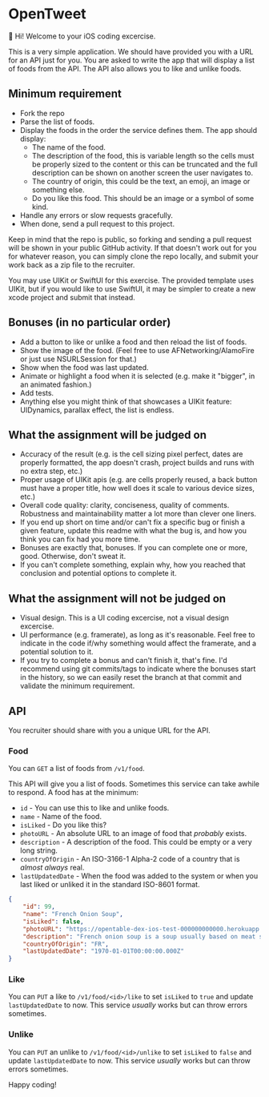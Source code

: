 # OpenTweet

👋 Hi! Welcome to your iOS coding excercise.

This is a very simple application. We should have provided you with a URL for an API just for you. You are asked to write the app that will display a list of foods from the API. The API also allows you to like and unlike foods.

## Minimum requirement

* Fork the repo
* Parse the list of foods.
* Display the foods in the order the service defines them. The app should display:
    * The name of the food.
    * The description of the food, this is variable length so the cells must be properly sized to the content or this can be truncated and the full description can be shown on another screen the user navigates to.
    * The country of origin, this could be the text, an emoji, an image or something else.
    * Do you like this food. This should be an image or a symbol of some kind.
* Handle any errors or slow requests gracefully.
* When done, send a pull request to this project.

Keep in mind that the repo is public, so forking and sending a pull request will be shown in your public GitHub activity. If that doesn't work out for you for whatever reason, you can simply clone the repo locally, and submit your work back as a zip file to the recruiter.

You may use UIKit or SwiftUI for this exercise. The provided template uses UIKit, but if you would like to use SwiftUI, it may be simpler to create a new xcode project and submit that instead.

## Bonuses (in no particular order)

* Add a button to like or unlike a food and then reload the list of foods.
* Show the image of the food. (Feel free to use AFNetworking/AlamoFire or just use NSURLSession for that.)
* Show when the food was last updated.
* Animate or highlight a food when it is selected (e.g. make it "bigger", in an animated fashion.)
* Add tests.
* Anything else you might think of that showcases a UIKit feature: UIDynamics, parallax effect, the list is endless.

## What the assignment will be judged on

* Accuracy of the result (e.g. is the cell sizing pixel perfect, dates are properly formatted, the app doesn't crash, project builds and runs with no extra step, etc.)
* Proper usage of UIKit apis (e.g. are cells properly reused, a back button must have a proper title, how well does it scale to various device sizes, etc.)
* Overall code quality: clarity, conciseness, quality of comments. Robustness and maintainability matter a lot more than clever one liners.
* If you end up short on time and/or can't fix a specific bug or finish a given feature, update this readme with what the bug is, and how you think you can fix had you more time.
* Bonuses are exactly that, bonuses. If you can complete one or more, good. Otherwise, don't sweat it.
* If you can't complete something, explain why, how you reached that conclusion and potential options to complete it.

## What the assignment will not be judged on

* Visual design. This is a UI coding excercise, not a visual design excercise. 
* UI performance (e.g. framerate), as long as it's reasonable. Feel free to indicate in the code if/why something would affect the framerate, and a potential solution to it.
* If you try to complete a bonus and can't finish it, that's fine. I'd recommend using git commits/tags to indicate where the bonuses start in the history, so we can easily reset the branch at that commit and validate the minimum requirement.

## API

You recruiter should share with you a unique URL for the API.

### Food

You can `GET` a list of foods from `/v1/food`.

This API will give you a list of foods. Sometimes this service can take awhile to respond. A food has at the minimum:

* `id` - You can use this to like and unlike foods.
* `name` - Name of the food.
* `isLiked` - Do you like this?
* `photoURL` - An absolute URL to an image of food that _probably_ exists.
* `description` - A description of the food.  This could be empty or a very long string.
* `countryOfOrigin` - An ISO-3166-1 Alpha-2 code of a country that is _almost always_ real. 
* `lastUpdatedDate` - When the food was added to the system or when you last liked or unliked it in the standard ISO-8601 format.

```json
{
    "id": 99,
    "name": "French Onion Soup",
    "isLiked": false,
    "photoURL": "https://opentable-dex-ios-test-000000000000.herokuapp.com/images/soup.jpg",
    "description": "French onion soup is a soup usually based on meat stock and onions, and often served gratinéed with croutons or a larger piece of bread covered with cheese floating on top. Ancient in origin, the dish underwent a resurgence of popularity in the 1960s in the United States due to a greater interest in French cuisine. French onion soup may be served as a meal in itself or as an entrée.",
    "countryOfOrigin": "FR",
    "lastUpdatedDate": "1970-01-01T00:00:00.000Z"
}
```

### Like

You can `PUT` a like to `/v1/food/<id>/like` to set `isLiked` to `true` and update `lastUpdatedDate` to now.  This service _usually_ works but can throw errors sometimes.

### Unlike

You can `PUT` an unlike to `/v1/food/<id>/unlike` to set `isLiked` to `false` and update `lastUpdatedDate` to now.  This service _usually_ works but can throw errors sometimes.

Happy coding!
